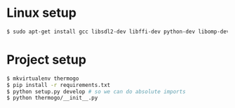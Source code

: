 # Linux setup

```bash
$ sudo apt-get install gcc libsdl2-dev libffi-dev python-dev libomp-dev
```

# Project setup

```bash
$ mkvirtualenv thermogo
$ pip install -r requirements.txt
$ python setup.py develop # so we can do absolute imports
$ python thermogo/__init__.py
```